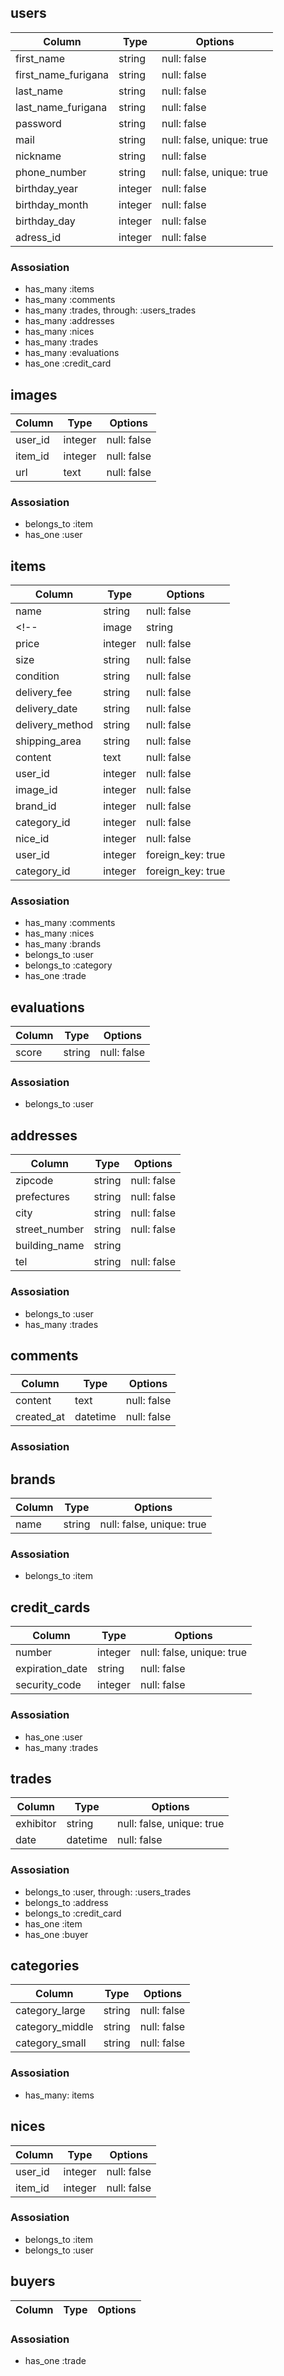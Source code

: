 ## users
|Column|Type|Options|
|------|----|-------|
|first_name|string|null: false|
|first_name_furigana|string|null: false|
|last_name|string|null: false|
|last_name_furigana|string|null: false|
|password|string|null: false|
|mail|string|null: false, unique: true|
|nickname|string|null: false|
|phone_number|string|null: false, unique: true|
|birthday_year|integer|null: false|
|birthday_month|integer|null: false|
|birthday_day|integer|null: false|
|adress_id|integer|null: false|



### Assosiation
- has_many :items
- has_many :comments
- has_many :trades, through: :users_trades
- has_many :addresses
- has_many :nices
- has_many :trades
- has_many :evaluations
- has_one :credit_card

## images
|Column|Type|Options|
|------|----|-------|
|user_id|integer|null: false|
|item_id|integer|null: false|
|url|text|null: false|

### Assosiation
- belongs_to :item
- has_one :user


## items
|Column|Type|Options|
|------|----|-------|
|name|string|null: false|
<!-- |image|string|null: false| image table作成により重複するためコメントアウト -->
|price|integer|null: false|
|size|string|null: false|
|condition|string|null: false|
|delivery_fee|string|null: false|
|delivery_date|string|null: false|
|delivery_method|string|null: false|
|shipping_area|string|null: false|
|content|text|null: false|
|user_id|integer|null: false|
|image_id|integer|null: false|
|brand_id|integer|null: false|
|category_id|integer|null: false|
|nice_id|integer|null: false|
|user_id|integer|foreign_key: true|
|category_id|integer|foreign_key: true|

### Assosiation
- has_many :comments
- has_many :nices
- has_many :brands
- belongs_to :user
- belongs_to :category
- has_one :trade

## evaluations
|Column|Type|Options|
|------|----|-------|
|score|string|null: false|

### Assosiation
- belongs_to :user

## addresses
|Column|Type|Options|
|------|----|-------|
|zipcode|string|null: false|
|prefectures|string|null: false|
|city|string|null: false|
|street_number|string|null: false|
|building_name|string||
|tel|string|null: false|


### Assosiation
- belongs_to :user
- has_many :trades

## comments
|Column|Type|Options|
|------|----|-------|
|content|text|null: false|
|created_at|datetime|null: false|

### Assosiation

## brands
|Column|Type|Options|
|------|----|-------|
|name|string|null: false, unique: true|

### Assosiation
- belongs_to :item

## credit_cards
|Column|Type|Options|
|------|----|-------|
|number|integer|null: false, unique: true|
|expiration_date|string|null: false|
|security_code|integer|null: false|

### Assosiation
- has_one :user
- has_many :trades

## trades
|Column|Type|Options|
|------|----|-------|
|exhibitor|string|null: false, unique: true|
|date|datetime|null: false|

### Assosiation
- belongs_to :user, through: :users_trades
- belongs_to :address
- belongs_to :credit_card
- has_one :item
- has_one :buyer

## categories
|Column|Type|Options|
|------|----|-------|
|category_large|string|null: false|
|category_middle|string|null: false|
|category_small|string|null: false|

### Assosiation
- has_many: items

## nices
|Column|Type|Options|
|------|----|-------|
|user_id|integer|null: false|
|item_id|integer|null: false|

### Assosiation
- belongs_to :item
- belongs_to :user

## buyers
|Column|Type|Options|
|------|----|-------|

### Assosiation
- has_one :trade